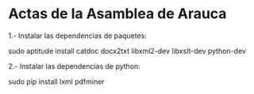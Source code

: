 Actas de la Asamblea de Arauca
==============================


1.- Instalar las dependencias de paquetes:

sudo aptitude install catdoc docx2txt libxml2-dev libxslt-dev python-dev

2.- Instalar las dependencias de python:

sudo pip install lxml pdfminer
